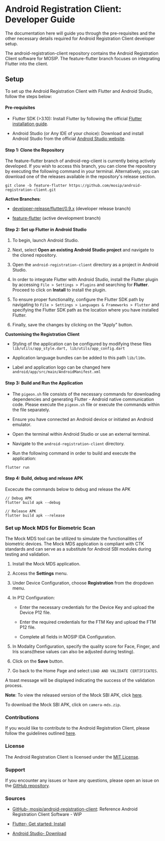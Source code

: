 # Android Registration Client: Developer Guide

The documentation here will guide you through the pre-requisites and the other necessary details required for Android Registration Client developer setup.

The android-registration-client repository contains the Android Registration Client software for MOSIP. The feature-flutter branch focuses on integrating Flutter into the client.

## Setup

To set up the Android Registration Client with Flutter and Android Studio, follow the steps below:

#### Pre-requisites

* Flutter SDK (>3.10): Install Flutter by following the official [Flutter installation guide](https://flutter.dev/docs/get-started/install).

* Android Studio (or Any IDE of your choice): Download and install Android Studio from the official [Android Studio website](https://developer.android.com/studio).

#### Step 1: Clone the Repository

The feature-flutter branch of android-reg-client is currently being actively developed. If you wish to access this branch, you can clone the repository by executing the following command in your terminal. Alternatively, you can download one of the releases available in the repository's release section.

```
git clone -b feature-flutter https://github.com/mosip/android-registration-client.git
```

**Active Branches**:

* [developer-release/flutter/0.9.x](https://github.com/mosip/android-registration-client/tree/developer-release/flutter/0.9.x) (developer release branch)

* [feature-flutter](https://github.com/mosip/android-registration-client/tree/feature-flutter) (active development branch)

#### Step 2: Set up Flutter in Android Studio

1. To begin, launch Android Studio.

2. Next, select **Open an existing Android Studio project** and navigate to the cloned repository.

3. Open the `android-registration-client` directory as a project in Android Studio.

4. In order to integrate Flutter with Android Studio, install the Flutter plugin by accessing `File > Settings > Plugins` and searching for **Flutter**. Proceed to click on **Install** to install the plugin.

5. To ensure proper functionality, configure the Flutter SDK path by navigating to `File > Settings > Languages & Frameworks > Flutter` and specifying the Flutter SDK path as the location where you have installed Flutter.

6. Finally, save the changes by clicking on the "Apply" button.

**Customising the Registration Client**

* Styling of the application can be configured by modifying these files
`lib/utils/app_style.dart, lib/utils/app_config.dart`

* Application language bundles can be added to this path `lib/l10n`.

* Label and application logo can be changed here `android/app/src/main/AndroidManifest.xml`

#### Step 3: Build and Run the Application

* The `pigeon.sh` file consists of the necessary commands for downloading dependencies and generating Flutter - Android native communication code. Please execute the `pigeon.sh` file or execute the commands within the file separately.

* Ensure you have connected an Android device or initiated an Android emulator.

* Open the terminal within Android Studio or use an external terminal.

* Navigate to the `android-registration-client` directory.

* Run the following command in order to build and execute the application:

 ```
flutter run
```

#### Step 4: Build, debug and release APK

Excecute the commands below to debug and release the APK
```
// Debug APK
flutter build apk --debug

// Release APK
flutter build apk --release
```

### Set up Mock MDS for Biometric Scan

The Mock MDS tool can be utilized to simulate the functionalities of biometric devices. The Mock MDS application is compliant with CTK standards and can serve as a substitute for Android SBI modules during testing and validation.

1. Install the Mock MDS application.

2. Access the **Settings** menu.

3. Under Device Configuration, choose **Registration** from the dropdown menu.

4. In P12 Configuration:

   * Enter the necessary credentials for the Device Key and upload the Device P12 file.

   * Enter the required credentials for the FTM Key and upload the FTM P12 file.

   * Complete all fields in MOSIP IDA Configuration.

5. In Modality Configuration, specify the quality score for Face, Finger, and Iris scans(these values can also be adjusted during testing).

6. Click on the **Save** button.

7. Go back to the Home Page and select `LOAD AND VALIDATE CERTIFICATES`.

A toast message will be displayed indicating the success of the validation process.

**Note**:  To view the released version of the Mock SBI APK, click [here](https://github.com/mosip/android-camera-mds/releases/tag/vDP10).

To download the Mock SBI APK, click on `camera-mds.zip`.


### Contributions 

If you would like to contribute to the Android Registration Client, please follow the guidelines outlined [here](https://docs.mosip.io/1.2.0/community/code-contributions).

### License

The Android Registration Client is licensed under the [MIT License](https://github.com/mosip/android-registration-client/blob/develop/LICENSE).

### Support

If you encounter any issues or have any questions, please open an issue on the [GitHub repository](https://github.com/mosip/android-registration-client/issues).

### Sources

* [GitHub- mosip/android-registration-client](https://github.com/mosip/android-registration-client): Reference Android Registration Client Software - WIP

* [Flutter- Get started: Install](https://flutter.dev/docs/get-started/install)

* [Android Studio- Download](https://developer.android.com/studio)
